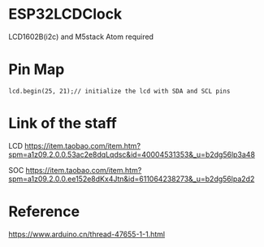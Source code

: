 # ESP32LCDClock
LCD1602B(i2c) and M5stack Atom required

# Pin Map

`lcd.begin(25, 21);// initialize the lcd with SDA and SCL pins`

# Link of the staff

LCD https://item.taobao.com/item.htm?spm=a1z09.2.0.0.53ac2e8dqLqdsc&id=40004531353&_u=b2dg56lp3a48

SOC https://item.taobao.com/item.htm?spm=a1z09.2.0.0.ee152e8dKx4Jtn&id=611064238273&_u=b2dg56lpa2d2

# Reference

https://www.arduino.cn/thread-47655-1-1.html
